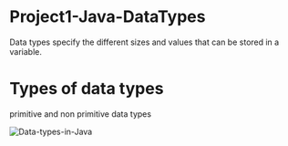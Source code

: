 # Project1-Java-DataTypes
Data types specify the different sizes and values that can be stored in a variable.

# Types of data types
primitive and non primitive data types


![Data-types-in-Java](https://github.com/akshayaachu5169/Project1-Java-DataTypes/assets/112376913/d8afd1c9-a3a5-4c31-a24a-679ab0faf543)
